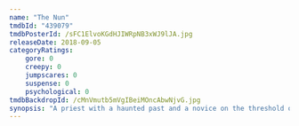 ```yaml
---
name: "The Nun"
tmdbId: "439079"
tmdbPosterId: /sFC1ElvoKGdHJIWRpNB3xWJ9lJA.jpg
releaseDate: 2018-09-05
categoryRatings:
    gore: 0
    creepy: 0
    jumpscares: 0
    suspense: 0
    psychological: 0
tmdbBackdropId: /cMnVmutb5mVgIBeiMOncAbwNjvG.jpg
synopsis: "A priest with a haunted past and a novice on the threshold of her final vows are sent by the Vatican to investigate the death of a young nun in Romania and confront a malevolent force in the form of a demonic nun."
---
```

